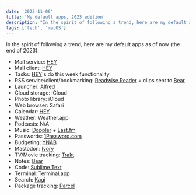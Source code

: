 ```yaml
---
date: '2023-11-06'
title: 'My default apps, 2023 edition'
description: "In the spirit of following a trend, here are my default apps as of now (the end of 2023)."
tags: ['tech', 'macOS']
---
```


In the spirit of following a trend, here are my default apps as of now (the end of 2023).<!-- excerpt -->

- Mail service: [HEY](https://hey.com)
- Mail client: [HEY](https://hey.com)
- Tasks: [HEY](https://hey.com)'s do this week functionality
- RSS service/client/bookmarking: [Readwise Reader](https://readwise.io/read) + clips sent to [Bear](https://bear.app)
- Launcher: [Alfred](https://alfredapp.com)
- Cloud storage: iCloud
- Photo library: iCloud
- Web browser: Safari
- Calendar: [HEY](https://hey.com)
- Weather: Weather.app
- Podcasts: N/A
- Music: [Doppler](https://brushedtype.com/doppler) + [Last.fm](https://last.fm)
- Passwords: [1Password.com](https://1password.com)
- Budgeting: [YNAB](https://ynab.com)
- Mastodon: [Ivory](https://tapbots.com/ivory/)
- TV/Movie tracking: [Trakt](https://trakt.tv)
- Notes: [Bear](https://bear.app)
- Code: [Sublime Text](https://www.sublimetext.com)
- Terminal: Terminal.app
- Search: [Kagi](https://kagi.com)
- Package tracking: [Parcel](https://parcelapp.net)
